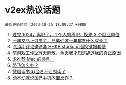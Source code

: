 # v2ex热议话题

`最后更新时间：2024-10-25 18:09:37 +0800`

1. [过完 1024，离职了， 1 个人的离职，换来 3 个就业岗位](https://www.v2ex.com/t/1083455)
1. [一年又马上过去了，兄弟们这一年都有什么成长？](https://www.v2ex.com/t/1083426)
1. [[抽奖] 评论送两套 HHKB studio 可替换键帽套装](https://www.v2ex.com/t/1083631)
1. [前游戏工作室昨天解散，今天我才知道辞退我的真正原因](https://www.v2ex.com/t/1083518)
1. [求推荐 Mac 的鼠标。](https://www.v2ex.com/t/1083438)
1. [恐飞怎么办？](https://www.v2ex.com/t/1083445)
1. [微信读书 非会员不让朗读了](https://www.v2ex.com/t/1083429)
1. [动不动就说国产手机内置反诈？](https://www.v2ex.com/t/1083662)

